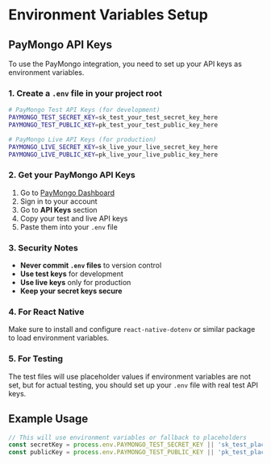 # Environment Variables Setup

## PayMongo API Keys

To use the PayMongo integration, you need to set up your API keys as environment variables.

### 1. Create a `.env` file in your project root

```bash
# PayMongo Test API Keys (for development)
PAYMONGO_TEST_SECRET_KEY=sk_test_your_test_secret_key_here
PAYMONGO_TEST_PUBLIC_KEY=pk_test_your_test_public_key_here

# PayMongo Live API Keys (for production)
PAYMONGO_LIVE_SECRET_KEY=sk_live_your_live_secret_key_here
PAYMONGO_LIVE_PUBLIC_KEY=pk_live_your_live_public_key_here
```

### 2. Get your PayMongo API Keys

1. Go to [PayMongo Dashboard](https://dashboard.paymongo.com/)
2. Sign in to your account
3. Go to **API Keys** section
4. Copy your test and live API keys
5. Paste them into your `.env` file

### 3. Security Notes

- **Never commit `.env` files** to version control
- **Use test keys** for development
- **Use live keys** only for production
- **Keep your secret keys secure**

### 4. For React Native

Make sure to install and configure `react-native-dotenv` or similar package to load environment variables.

### 5. For Testing

The test files will use placeholder values if environment variables are not set, but for actual testing, you should set up your `.env` file with real test API keys.

## Example Usage

```typescript
// This will use environment variables or fallback to placeholders
const secretKey = process.env.PAYMONGO_TEST_SECRET_KEY || 'sk_test_placeholder';
const publicKey = process.env.PAYMONGO_TEST_PUBLIC_KEY || 'pk_test_placeholder';
```
